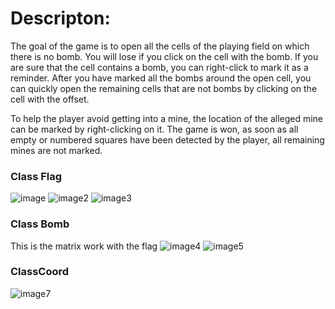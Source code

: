 # Descripton:
The goal of the game is to open all the cells of the playing field on which there is no bomb. You will lose if you click on the cell with the bomb. If you are sure that the cell contains a bomb, you can right-click to mark it as a reminder. After you have marked all the bombs around the open cell, you can quickly open the remaining cells that are not bombs by clicking on the cell with the offset.

To help the player avoid getting into a mine, the location of the alleged mine can be marked by right-clicking on it. The game is won, as soon as all empty or numbered squares have been detected by the player, all remaining mines are not marked.

### Class Flag
![image](./classflag/img.jpg)
![image2](./classflag/img2.jpg)
![image3](./classflag/img3.jpg)

### Class Bomb
This is the matrix work with the flag
![image4](./classBomb/img4.jpeg)
![image5](./classBomb/img5.jpeg)

### ClassCoord 
![image7](./classCoord/img7.jpeg)
